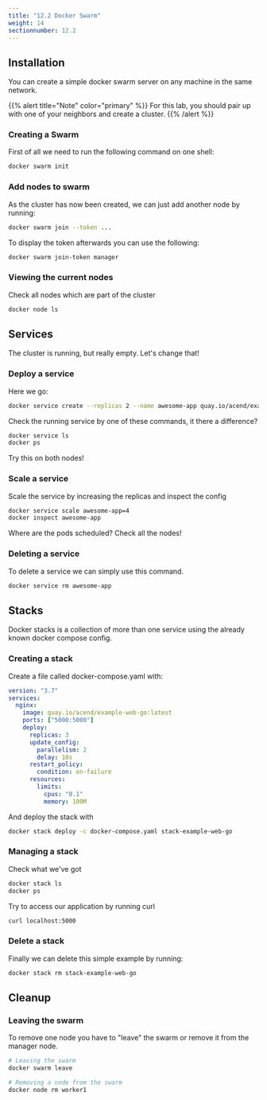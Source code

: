```yaml
---
title: "12.2 Docker Swarm"
weight: 14
sectionnumber: 12.2
---
```

## Installation

You can create a simple docker swarm server on any machine in the same network.

{{% alert title="Note" color="primary" %}}
For this lab, you should pair up with one of your neighbors and create a cluster.
{{% /alert %}}


### Creating a Swarm

First of all we need to run the following command on one shell:

```bash
docker swarm init
```


### Add nodes to swarm

As the cluster has now been created, we can just add another node by running:

```bash
docker swarm join --token ...
```

To display the token afterwards you can use the following:

```bash
docker swarm join-token manager
```


### Viewing the current nodes

Check all nodes which are part of the cluster

```bash
docker node ls
```


## Services

The cluster is running, but really empty. Let's change that!


### Deploy a service

Here we go:

```bash
docker service create --replicas 2 --name awesome-app quay.io/acend/example-web-go:latest
```

Check the running service by one of these commands, it there a difference?

```bash
docker service ls
docker ps
```

Try this on both nodes!


### Scale a service

Scale the service by increasing the replicas and inspect the config

```bash
docker service scale awesome-app=4
docker inspect awesome-app
```

Where are the pods scheduled? Check all the nodes!


### Deleting a service

To delete a service we can simply use this command.

```bash
docker service rm awesome-app
```


## Stacks

Docker stacks is a collection of more than one service using the already known docker compose config.


### Creating a stack

Create a file called docker-compose.yaml with:

```yaml
version: "3.7"
services:
  nginx:
    image: quay.io/acend/example-web-go:latest
    ports: ["5000:5000"]
    deploy:
      replicas: 3
      update_config:
        parallelism: 2
        delay: 10s
      restart_policy:
        condition: on-failure
      resources:
        limits:
          cpus: "0.1"
          memory: 100M
```

And deploy the stack with

```bash
docker stack deploy -c docker-compose.yaml stack-example-web-go
```


### Managing a stack

Check what we've got


```bash
docker stack ls
docker ps
```

Try to access our application by running curl

```bash
curl localhost:5000
```


### Delete  a stack

Finally we can delete this simple example by running:


```bash
docker stack rm stack-example-web-go
```


## Cleanup


### Leaving the swarm

To remove one node you have to "leave" the swarm or remove it from the manager node.

```bash
# Leaving the swarm
docker swarm leave

# Removing a node from the swarm
docker node rm worker1
```
